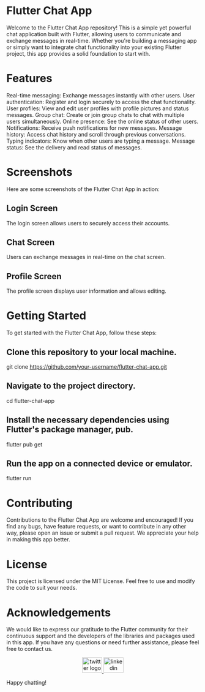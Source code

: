# Flutter Chat App

Welcome to the Flutter Chat App repository! This is a simple yet powerful chat application built with Flutter, allowing users to communicate and exchange messages in real-time. Whether you're building a messaging app or simply want to integrate chat functionality into your existing Flutter project, this app provides a solid foundation to start with.

# Features
Real-time messaging: Exchange messages instantly with other users.
User authentication: Register and login securely to access the chat functionality.
User profiles: View and edit user profiles with profile pictures and status messages.
Group chat: Create or join group chats to chat with multiple users simultaneously.
Online presence: See the online status of other users.
Notifications: Receive push notifications for new messages.
Message history: Access chat history and scroll through previous conversations.
Typing indicators: Know when other users are typing a message.
Message status: See the delivery and read status of messages.

# Screenshots
Here are some screenshots of the Flutter Chat App in action:

## Login Screen
The login screen allows users to securely access their accounts.

## Chat Screen
Users can exchange messages in real-time on the chat screen.

## Profile Screen
The profile screen displays user information and allows editing.

# Getting Started
To get started with the Flutter Chat App, follow these steps:

## Clone this repository to your local machine.

git clone https://github.com/your-username/flutter-chat-app.git

## Navigate to the project directory.

cd flutter-chat-app
## Install the necessary dependencies using Flutter's package manager, pub.

flutter pub get
## Run the app on a connected device or emulator.

flutter run

# Contributing
Contributions to the Flutter Chat App are welcome and encouraged! If you find any bugs, have feature requests, or want to contribute in any other way, please open an issue or submit a pull request. We appreciate your help in making this app better.

# License
This project is licensed under the MIT License. Feel free to use and modify the code to suit your needs.

# Acknowledgements
We would like to express our gratitude to the Flutter community for their continuous support and the developers of the libraries and packages used in this app.
If you have any questions or need further assistance, please feel free to contact us.


<div align="center">
  <a href="https://twitter.com/ShirkeAryan2234/" target="_blank">
    <img src="https://raw.githubusercontent.com/maurodesouza/profile-readme-generator/master/src/assets/icons/social/twitter/default.svg" width="52" height="40" alt="twitter logo"  />
  </a>
  <a href="https://www.linkedin.com/in/aryan-shirke/" target="_blank">
    <img src="https://raw.githubusercontent.com/maurodesouza/profile-readme-generator/master/src/assets/icons/social/linkedin/default.svg" width="52" height="40" alt="linkedin logo"  />
  </a>
</div>

Happy chatting!
